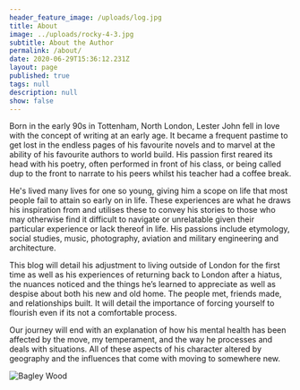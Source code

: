 ```yaml
---
header_feature_image: /uploads/log.jpg
title: About
image: ../uploads/rocky-4-3.jpg
subtitle: About the Author
permalink: /about/
date: 2020-06-29T15:36:12.231Z
layout: page
published: true
tags: null
description: null
show: false
---
```

Born in the early 90s in Tottenham, North London, Lester John fell in love with the concept of writing at an early age. It became a frequent pastime to get lost in the endless pages of his favourite novels and to marvel at the ability of his favourite authors to world build. His passion first reared its head with his poetry, often performed in front of his class, or being called dup to the front to narrate to his peers whilst his teacher had a coffee break.

He's lived many lives for one so young, giving him a scope on life that most people fail to attain so early on in life. These experiences are what he draws his inspiration from and utilises these to convey his stories to those who may otherwise find it difficult to navigate or unrelatable given their particular experience or lack thereof in life.
His passions include etymology, social studies, music, photography, aviation and military engineering and architecture.

This blog will detail his adjustment to living outside of London for the first time as well as his experiences of returning back to London after a hiatus, the nuances noticed and the things he’s learned to appreciate as well as despise about both his new and old home. The people met, friends made, and relationships built. It will detail the importance of forcing yourself to flourish even if its not a comfortable process.

Our journey will end with an explanation of how his mental health has been affected by the move, my temperament, and the way he processes and deals with situations. All of these aspects of his character altered by geography and the influences that come with moving to somewhere new.

![Bagley Wood](../uploads/middle-parting.jpg "Bagley Wood")